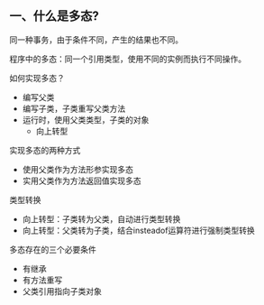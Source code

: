 ## 一、什么是多态?

同一种事务，由于条件不同，产生的结果也不同。

程序中的多态：同一个引用类型，使用不同的实例而执行不同操作。



如何实现多态？

- 编写父类
- 编写子类，子类重写父类方法
- 运行时，使用父类类型，子类的对象
  - 向上转型

实现多态的两种方式

- 使用父类作为方法形参实现多态
- 实用父类作为方法返回值实现多态

类型转换

- 向上转型：子类转为父类，自动进行类型转换
- 向上转型：父类转为子类，结合insteadof运算符进行强制类型转换

多态存在的三个必要条件

- 有继承
- 有方法重写
- 父类引用指向子类对象



